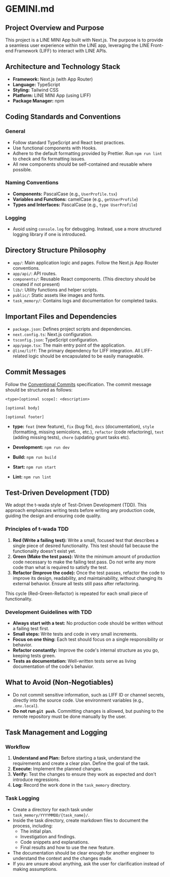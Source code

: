 # GEMINI.md

## Project Overview and Purpose

This project is a LINE MINI App built with Next.js. The purpose is to provide a seamless user experience within the LINE app, leveraging the LINE Front-end Framework (LIFF) to interact with LINE APIs.

## Architecture and Technology Stack

- **Framework:** Next.js (with App Router)
- **Language:** TypeScript
- **Styling:** Tailwind CSS
- **Platform:** LINE MINI App (using LIFF)
- **Package Manager:** npm

## Coding Standards and Conventions

### General
- Follow standard TypeScript and React best practices.
- Use functional components with Hooks.
- Adhere to the default formatting provided by Prettier. Run `npm run lint` to check and fix formatting issues.
- All new components should be self-contained and reusable where possible.

### Naming Conventions
- **Components:** PascalCase (e.g., `UserProfile.tsx`)
- **Variables and Functions:** camelCase (e.g., `getUserProfile`)
- **Types and Interfaces:** PascalCase (e.g., `type UserProfile`)

### Logging
- Avoid using `console.log` for debugging. Instead, use a more structured logging library if one is introduced.

## Directory Structure Philosophy

- `app/`: Main application logic and pages. Follow the Next.js App Router conventions.
- `app/api/`: API routes.
- `components/`: Reusable React components. (This directory should be created if not present)
- `lib/`: Utility functions and helper scripts.
- `public/`: Static assets like images and fonts.
- `task_memory/`: Contains logs and documentation for completed tasks.

## Important Files and Dependencies

- `package.json`: Defines project scripts and dependencies.
- `next.config.ts`: Next.js configuration.
- `tsconfig.json`: TypeScript configuration.
- `app/page.tsx`: The main entry point of the application.
- `@line/liff`: The primary dependency for LIFF integration. All LIFF-related logic should be encapsulated to be easily manageable.

## Commit Messages

Follow the [Conventional Commits](https://www.conventionalcommits.org/en/v1.0.0/) specification. The commit message should be structured as follows:

```
<type>[optional scope]: <description>

[optional body]

[optional footer]
```

- **type:** `feat` (new feature), `fix` (bug fix), `docs` (documentation), `style` (formatting, missing semicolons, etc.), `refactor` (code refactoring), `test` (adding missing tests), `chore` (updating grunt tasks etc).

- **Development:** `npm run dev`
- **Build:** `npm run build`
- **Start:** `npm run start`
- **Lint:** `npm run lint`

## Test-Driven Development (TDD)

We adopt the t-wada style of Test-Driven Development (TDD). This approach emphasizes writing tests before writing any production code, guiding the design and ensuring code quality.

### Principles of t-wada TDD

1.  **Red (Write a failing test):** Write a small, focused test that describes a single piece of desired functionality. This test should fail because the functionality doesn't exist yet.
2.  **Green (Make the test pass):** Write the minimum amount of production code necessary to make the failing test pass. Do not write any more code than what is required to satisfy the test.
3.  **Refactor (Improve the code):** Once the test passes, refactor the code to improve its design, readability, and maintainability, without changing its external behavior. Ensure all tests still pass after refactoring.

This cycle (Red-Green-Refactor) is repeated for each small piece of functionality.

### Development Guidelines with TDD

-   **Always start with a test:** No production code should be written without a failing test first.
-   **Small steps:** Write tests and code in very small increments.
-   **Focus on one thing:** Each test should focus on a single responsibility or behavior.
-   **Refactor constantly:** Improve the code's internal structure as you go, keeping tests green.
-   **Tests as documentation:** Well-written tests serve as living documentation of the code's behavior.

## What to Avoid (Non-Negotiables)

- Do not commit sensitive information, such as LIFF ID or channel secrets, directly into the source code. Use environment variables (e.g., `.env.local`).
- **Do not run `git push`.** Committing changes is allowed, but pushing to the remote repository must be done manually by the user.

## Task Management and Logging

### Workflow

1.  **Understand and Plan:** Before starting a task, understand the requirements and create a clear plan. Define the goal of the task.
2.  **Execute:** Implement the planned changes.
3.  **Verify:** Test the changes to ensure they work as expected and don't introduce regressions.
4.  **Log:** Record the work done in the `task_memory` directory.

### Task Logging

-   Create a directory for each task under `task_memory/YYYYMMDD/{task_name}/`.
-   Inside the task directory, create markdown files to document the process, including:
    -   The initial plan.
    -   Investigation and findings.
    -   Code snippets and explanations.
    -   Final results and how to use the new feature.
-   The documentation should be clear enough for another engineer to understand the context and the changes made.
-   If you are unsure about anything, ask the user for clarification instead of making assumptions.